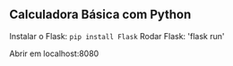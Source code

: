 ## Calculadora Básica com Python

Instalar o Flask: `pip install Flask`
Rodar Flask: 'flask run'

Abrir em localhost:8080